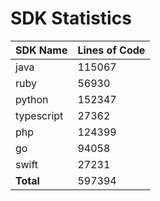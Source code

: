 # SDK Statistics

| SDK Name | Lines of Code |
| -------- | ------------- |
| java | 115067 |
| ruby | 56930 |
| python | 152347 |
| typescript | 27362 |
| php | 124399 |
| go | 94058 |
| swift | 27231 |
| **Total** | 597394 |
